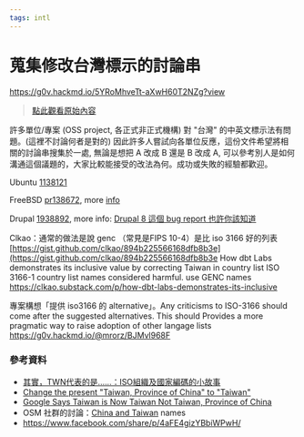 ```yaml
---
tags: intl
---
```


# 蒐集修改台灣標示的討論串
https://g0v.hackmd.io/5YRoMhveTt-aXwH60T2NZg?view

> [點此觀看原始內容](https://g0v.hackpad.tw/LEzjJNlNsOu)

許多單位/專案 (OSS project, 各正式非正式機構) 對 "台灣" 的中英文標示法有問題。(這裡不討論何者是對的)
因此許多人嘗試向各單位反應，這份文件希望將相關的討論串搜集於一處, 無論是想把 A 改成 B 還是 B 改成 A, 可以參考別人是如何溝通這個議題的，大家比較能接受的改法為何。成功或失敗的經驗都歡迎。


Ubuntu [1138121](https://bugs.launchpad.net/ubuntu/+source/software-properties/+bug/1138121)

FreeBSD [pr138672](https://bugs.freebsd.org/bugzilla/show_bug.cgi?id=138672), more [info](http://ntu.csie.org/~piaip/pr138672.html)

Drupal [1938892](https://www.drupal.org/node/1938892#comment-7581225), more info: [Drupal 8 這個 bug report 也許你該知道](https://drupaltaiwan.org/forum/20130626/7539)

Clkao：通常的做法是說 genc （常見是FIPS 10-4）是比 iso 3166 好的列表 [https://gist.github.com/clkao/894b225566168dfb8b3e](https://gist.github.com/clkao/894b225566168dfb8b3e
How dbt Labs demonstrates its inclusive value by correcting Taiwan in country list
ISO 3166-1 country list names considered harmful. use GENC names
https://clkao.substack.com/p/how-dbt-labs-demonstrates-its-inclusive

專案構想「提供 iso3166 的 alternative」。Any criticisms to ISO-3166 should come after the suggested alternatives. This should Provides a more pragmatic way to raise adoption of other langage lists
https://g0v.hackmd.io/@mrorz/BJMvl968F
### 參考資料

- [其實，TWN代表的是……：ISO組織及國家編碼的小故事](http://whogovernstw.org/2015/11/09/yenlunchang1/)
- [Change the present "Taiwan, Province of China" to "Taiwan"](https://www.change.org/p/iso-change-the-present-taiwan-province-of-china-to-taiwan-4?pe=d2e&share_id=qZSXljBYJN )
- [Google Says Taiwan is Now Taiwan Not Taiwan, Province of China](https://searchenginewatch.com/sew/news/2060787/google-says-taiwan-now-taiwan-not-taiwan-province-china)
- OSM 社群的討論：[China and Taiwan](https://help.openstreetmap.org/questions/47439/china-and-taiwan-names) names
- https://www.facebook.com/share/p/4aFE4gizYBbiWPwH/

